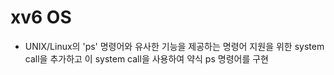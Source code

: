 # xv6 OS
* UNIX/Linux의 'ps' 명령어와 유사한 기능을 제공하는 명령어 지원을 위한 system call을 추가하고 이 system call을 사용하여 약식 ps 명령어를 구현
